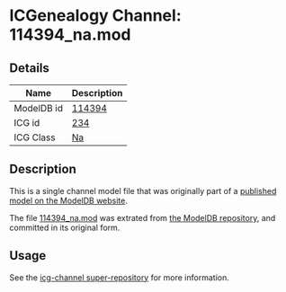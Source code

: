 # ICGenealogy Channel: 114394\_na.mod

## Details

Name | Description
---- | -----------
ModelDB id | [114394](http://senselab.med.yale.edu/ModelDB/ShowModel.cshtml?model=114394)
ICG id | [234](http://icg.neurotheory.ox.ac.uk/channels/2/234)
ICG Class | [Na](http://icg.neurotheory.ox.ac.uk/channels/2)

## Description

This is a single channel model file that was originally part of a [published model on the ModelDB website](http://senselab.med.yale.edu/mModelDB/ShowModel.cshtml?model=114394).

The file [114394\_na.mod](114394_na.mod) was extrated from [the ModelDB repository](http://senselab.med.yale.edu/ModelDB/ShowModel.cshtml?model=114394), and committed in its original form.

## Usage

See the [icg-channel super-repository](https://github.com/icgenealogy/icg-channels) for more information.